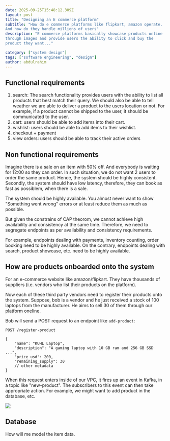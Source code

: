 ```yaml
---
date: 2025-09-25T15:48:12.309Z
layout: post
title: "Designing an E commerce platform"
subtitle: "How do e commerce platforms like flipkart, amazon operate.
And how do they handle millions of users"
description: "E commerce platforms basically showcase products online
through images and provide users the ability to click and buy the
product they want..."

category: ["system design"]
tags: ["software engineering", "design"]
author: abdulrahim
---
```


## Functional requirements

1. search: The search functionality provides users with the ability to
   list all products that best match their query. We should also be able
   to tell weather we are able to deliver a product to the users
   location or not. For example, if a product cannot be shipped to the
   user, it should be communicated to the user.
2. cart: users should be able to add items into their cart.
3. wishlist: users should be able to add items to their wishlist.
4. checkout + payment
5. view orders: users should be able to track their active orders

## Non functional requirements

Imagine there is a sale on an item with 50% off. And everybody is
waiting for 12:00 so they can order. In such situation, we do not want 2
users to order the same product. Hence, the system should be highly
consistent.  Secondly, the system should have low latency, therefore,
they can book as fast as possiblem, when there is a sale. 

The system should be highly available. You almost never want to show
"Something went wrong" errors or at least reduce them as much as
possible.

But given the constrains of CAP theorom, we cannot achieve high
availability and consistency at the same time. Therefore, we need to
segregate endpoints as per availability and consistency requirements. 

For example, endpoints dealing with payments, inventory counting, order
booking need to be highly available.  On the contrary, endpoints dealing
with search, product showcase, etc. need to be highly available.

## How are products onboarded onto the system

For an e-commerce website like amazon/flipkart. They have thousands of
suppliers (i.e. vendors who list their products on the platform).

Now each of these third party vendors need to register their products
onto the system. Suppose, bob is a vendor and he just received a stock
of 100 laptops from the manufacturer. He aims to sell 30 of them through
our platform oneline.

Bob will send a POST request to an endpoint like `add-product`:

```
POST /register-product

{
    "name": "KUHL Laptop",
    "description": "A gaming laptop with 10 GB ram and 256 GB SSD ...",
    "price_usd": 200,
    "remaining_supply": 30
    // other metadata
}
```

When this request enters inside of our VPC, it fires up an event in
Kafka, in a topic like "new-product". The subscribers to this event can
then take appropriate action. For example, we might want to add product
in the database, etc.

![](https://i.ibb.co/m5cLtJYm/Screenshot-from-2025-09-25-22-00-11.png)

## Database

How will me model the item data.
